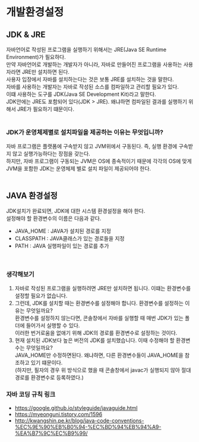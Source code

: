 # 개발환경설정

## JDK & JRE
자바언어로 작성된 프로그램을 실행하기 위해서는 JRE(Java SE Runtime Environment)가 필요하다.<br>
만약 자바언어로 개발하는 개발자가 아니라, 자바로 만들어진 프로그램을 사용하는 사용자라면 JRE만 설치하면 된다.<br>
사용자 입장에서 자바를 설치하는다는 것은 보통 JRE를 설치하는 것을 말한다.<br>
자바를 사용하는 개발자는 자바로 작성된 소스를 컴파일하고 관리할 필요가 있다.<br>
이떄 사용하는 도구를 JDK(Java SE Development Kit)라고 말한다.<br>
JDK안에는 JRE도 포함되어 있다(JDK > JRE). 왜냐하면 컴파일된 결과를 실행하기 위해서 JRE가 필요하기 떄문이다.<br>
<br>
### JDK가 운영체제별로 설치파일을 제공하는 이유는 무엇입니까?
자바 프로그램은 플랫폼에 구속받지 않고 JVM위에서 구동된다. 즉, 실행 환경에 구속받지 않고 실행가능하다는 장점을 갖는다.<br>
하지만, 자바 프로그램이 구동되는 JVM은 OS에 종속적이기 때문에 각각의 OS에 맞게 JVM을 포함한 JDK는 운영체제 별로 설치 파일이 제공되어야 한다.<br>
<br>
## JAVA 환경설정
JDK설치가 완료되면, JDK에 대한 시스템 환경설정을 해야 한다.<br>
설정해야 할 환경변수의 이름은 다음과 같다.<br>
- JAVA_HOME : JAVA가 설치된 경로를 지정<br>
- CLASSPATH : JAVA클래스가 있는 경로들을 지정<br>
- PATH : JAVA 실행파일이 있는 경로를 추가<br>
<br>

### 생각해보기
1. 자바로 작성된 프로그램을 실행하려면 JRE만 설치하면 됩니다. 이떄는 환경변수를 설정할 필요가 없습니다.
2. 그런데, JDK를 설치할 때는 환경변수를 설정해야 합니다. 환경변수를 설정하는 이유는 무엇일까요?<br>
환경변수를 설정하지 않는다면, 콘솔창에서 자바를 실행할 때 매번 JDK가 있는 폴더에 들어가서 실행할 수 있다.<br>
이러한 번거로움을 없애기 위해 JDK의 경로를 환경변수로 설정하는 것이다.<br>
3. 현재 설치된 JDK보다 높은 버전의 JDK를 설치했습니다. 이때 수정해야 할 환경변수는 무엇일까요?<br>
JAVA_HOME만 수정하면된다. 왜냐하면, 다른 환경변수들이 JAVA_HOME을 참조하고 있기 떄문이다.<br>
(하지만, 필자의 경우 위 방식으로 했을 때 콘솔창에서 javac가 실행되지 않아 절대경로를 환경변수로 등록하였다.)<br>

### 자바 코딩 규칙 링크
- https://google.github.io/styleguide/javaguide.html<br>
- https://myeonguni.tistory.com/1596<br>
- http://kwangshin.pe.kr/blog/java-code-conventions-%EC%9E%90%EB%B0%94-%EC%BD%94%EB%94%A9-%EA%B7%9C%EC%B9%99/<br>
